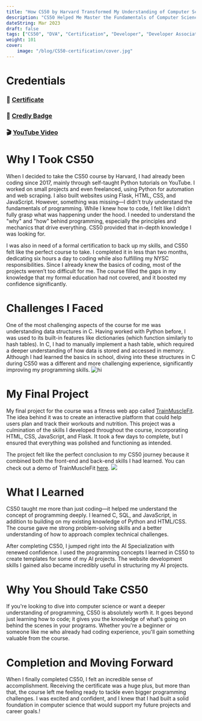 ```yaml
---
title: "How CS50 by Harvard Transformed My Understanding of Computer Science"
description: "CS50 Helped Me Master the Fundamentals of Computer Science and AI"
dateString: Mar 2023
draft: false
tags: ["CS50", "DVA", "Certification", "Developer", "Developer Associate"]
weight: 101
cover:
    image: "/blog/CS50-certification/cover.jpg"
---
```


# Credentials
### 🔗 [Certificate](https://drive.google.com/file/d/1VhFPfb1cc7ORFVqFetCvpiGLPE96ofg4/view?usp=sharing)

### 🔗 [Credly Badge](https://www.credly.com/badges/b08022fe-627a-4b78-8647-b42955f50767/public_url)

### 🎬 [YouTube Video](https://youtu.be/x88k9fuEDuE)

# Why I Took CS50
When I decided to take the CS50 course by Harvard, I had already been coding since 2017, mainly through self-taught Python tutorials on YouTube. I worked on small projects and even freelanced, using Python for automation and web scraping. I also built websites using Flask, HTML, CSS, and JavaScript. However, something was missing—I didn’t truly understand the fundamentals of programming. While I knew how to code, I felt like I didn’t fully grasp what was happening under the hood. I needed to understand the "why" and "how" behind programming, especially the principles and mechanics that drive everything. CS50 provided that in-depth knowledge I was looking for.

I was also in need of a formal certification to back up my skills, and CS50 felt like the perfect course to take. I completed it in less than two months, dedicating six hours a day to coding while also fulfilling my NYSC responsibilities. Since I already knew the basics of coding, most of the projects weren’t too difficult for me. The course filled the gaps in my knowledge that my formal education had not covered, and it boosted my confidence significantly. 

#  Challenges I Faced
One of the most challenging aspects of the course for me was understanding data structures in C. Having worked with Python before, I was used to its built-in features like dictionaries (which function similarly to hash tables). In C, I had to manually implement a hash table, which required a deeper understanding of how data is stored and accessed in memory. Although I had learned the basics in school, diving into these structures in C during CS50 was a different and more challenging experience, significantly improving my programming skills.
![hi](/blog/aws-dva-certification/img1.jpg)

# My Final Project
My final project for the course was a fitness web app called [TrainMuscleFit](https://arkalim.org/blog/aws-saa-certification). The idea behind it was to create an interactive platform that could help users plan and track their workouts and nutrition. This project was a culmination of the skills I developed throughout the course, incorporating HTML, CSS, JavaScript, and Flask. It took a few days to complete, but I ensured that everything was polished and functioning as intended.

The project felt like the perfect conclusion to my CS50 journey because it combined both the front-end and back-end skills I had learned. You can check out a demo of TrainMuscleFit [here](https://arkalim.org/blog/aws-saa-certification).
![](/blog/aws-saa-certification/img2.jpg)

# What I Learned
CS50 taught me more than just coding—it helped me understand the concept of programming deeply. I learned C, SQL, and JavaScript, in addition to building on my existing knowledge of Python and HTML/CSS. The course gave me strong problem-solving skills and a better understanding of how to approach complex technical challenges.

After completing CS50, I jumped right into the AI Specialization with renewed confidence. I used the programming concepts I learned in CS50 to create templates for some of my AI projects. The website development skills I gained also became incredibly useful in structuring my AI projects.

# Why You Should Take CS50
If you're looking to dive into computer science or want a deeper understanding of programming, CS50 is absolutely worth it. It goes beyond just learning how to code; it gives you the knowledge of what's going on behind the scenes in your programs. Whether you're a beginner or someone like me who already had coding experience, you'll gain something valuable from the course.

#  Completion and Moving Forward
When I finally completed CS50, I felt an incredible sense of accomplishment. Receiving the certificate was a huge plus, but more than that, the course left me feeling ready to tackle even bigger programming challenges. I was excited and confident, and I knew that I had built a solid foundation in computer science that would support my future projects and career goals.!

